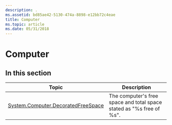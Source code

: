 ```yaml
---
description: .
ms.assetid: bd85ae42-5130-474a-8898-e12bb72c4eae
title: Computer
ms.topic: article
ms.date: 05/31/2018
---
```


# Computer

## In this section



| Topic                                                                                                | Description                                                                     |
|------------------------------------------------------------------------------------------------------|---------------------------------------------------------------------------------|
| [System.Computer.DecoratedFreeSpace](./props-system-computer-decoratedfreespace.md)<br/> | The computer's free space and total space stated as "%s free of %s".<br/> |



 

 

 
